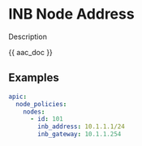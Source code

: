 # INB Node Address

Description

{{ aac_doc }}
## Examples

```yaml
apic:
  node_policies:
    nodes:
      - id: 101
        inb_address: 10.1.1.1/24
        inb_gateway: 10.1.1.254
```
